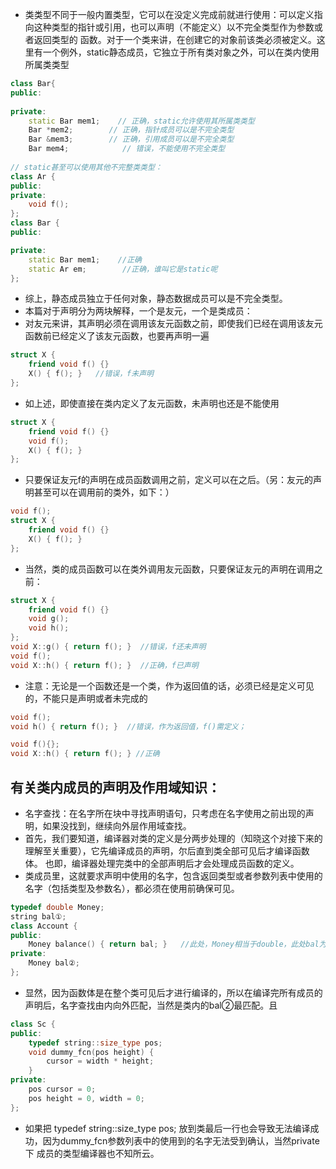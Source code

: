 * 类类型不同于一般内置类型，它可以在没定义完成前就进行使用：可以定义指向这种类型的指针或引用，也可以声明（不能定义）以不完全类型作为参数或者返回类型的
函数。对于一个类来讲，在创建它的对象前该类必须被定义。这里有一个例外，static静态成员，它独立于所有类对象之外，可以在类内使用所属类类型
```cpp
class Bar{
public:
    
private:
    static Bar mem1;    // 正确，static允许使用其所属类类型
    Bar *mem2;        // 正确，指针成员可以是不完全类型
    Bar &mem3;        // 正确，引用成员可以是不完全类型      
    Bar mem4;            // 错误，不能使用不完全类型
    
// static甚至可以使用其他不完整类类型：
class Ar {
public:
private:
    void f();
};
class Bar {
public:

private:
    static Bar mem1;    //正确
    static Ar em;        //正确，谁叫它是static呢
};
```
* 综上，静态成员独立于任何对象，静态数据成员可以是不完全类型。
* 本篇对于声明分为两块解释，一个是友元，一个是类成员：
* 对友元来讲，其声明必须在调用该友元函数之前，即使我们已经在调用该友元函数前已经定义了该友元函数，也要再声明一遍
```cpp
struct X {
    friend void f() {}
    X() { f(); }   //错误，f未声明
};
```
* 如上述，即使直接在类内定义了友元函数，未声明也还是不能使用
```cpp
struct X {
    friend void f() {}
    void f();
    X() { f(); }
};
```
* 只要保证友元f的声明在成员函数调用之前，定义可以在之后。（另：友元的声明甚至可以在调用前的类外，如下：）
```cpp
void f();
struct X {
    friend void f() {}
    X() { f(); }
};
```
* 当然，类的成员函数可以在类外调用友元函数，只要保证友元的声明在调用之前：
```cpp
struct X {
    friend void f() {}
    void g();
    void h();
};
void X::g() { return f(); }  //错误，f还未声明
void f();
void X::h() { return f(); }  //正确，f已声明
```
* 注意：无论是一个函数还是一个类，作为返回值的话，必须已经是定义可见的，不能只是声明或者未完成的
```cpp
void f();
void h() { return f(); }  //错误，作为返回值，f()需定义；

void f(){};
void X::h() { return f(); } //正确
```

## 有关类内成员的声明及作用域知识：
* 名字查找：在名字所在块中寻找声明语句，只考虑在名字使用之前出现的声明，如果没找到，继续向外层作用域查找。
* 首先，我们要知道，编译器对类的定义是分两步处理的（知晓这个对接下来的理解至关重要），它先编译成员的声明，尔后直到类全部可见后才编译函数体。
也即，编译器处理完类中的全部声明后才会处理成员函数的定义。
* 类成员里，这就要求声明中使用的名字，包含返回类型或者参数列表中使用的名字（包括类型及参数名），都必须在使用前确保可见。
```cpp
typedef double Money;
string bal①;
class Account {
public:
    Money balance() { return bal; }   //此处，Money相当于double，此处bal为bal②的类型，也即Money（double）型，  Why？！
private:
    Money bal②;
};
```
* 显然，因为函数体是在整个类可见后才进行编译的，所以在编译完所有成员的声明后，名字查找由内向外匹配，当然是类内的bal②最匹配。且
```cpp
class Sc {
public:
    typedef string::size_type pos;
    void dummy_fcn(pos height) {
        cursor = width * height;
    }
private:
    pos cursor = 0;
    pos height = 0, width = 0;
};
```
* 如果把 typedef string::size_type pos; 放到类最后一行也会导致无法编译成功，因为dummy_fcn参数列表中的使用到的名字无法受到确认，当然private下
成员的类型编译器也不知所云。
